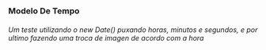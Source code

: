 ### Modelo De Tempo

###### Um teste utilizando o new Date() puxando horas, minutos e segundos, e por ultimo fazendo uma troca de imagen de acordo com a hora 

